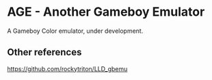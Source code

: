 # AGE - Another Gameboy Emulator

A Gameboy Color emulator, under development.

## Other references

https://github.com/rockytriton/LLD_gbemu
